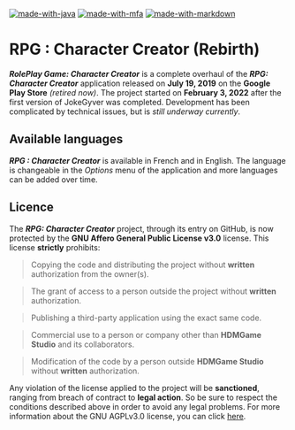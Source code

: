 [![made-with-java](https://img.shields.io/badge/Made%20with-Java-009dcf.svg)](https://www.java.com/)
[![made-with-mfa](https://img.shields.io/badge/Made%20with-Clickteam%20Fusion-009dcf.svg)](https://www.clickteam.com/fr/clickteam-fusion-2-5)
[![made-with-markdown](https://img.shields.io/badge/Made%20with-Markdown-009dcf.svg)](https://daringfireball.net/projects/markdown/)

# RPG : Character Creator (Rebirth)
***RolePlay Game: Character Creator*** is a complete overhaul of the ***RPG: Character Creator*** application released on **July 19, 2019** on the **Google Play Store** *(retired now)*. The project started on **February 3, 2022** after the first version of JokeGyver was completed. Development has been complicated by technical issues, but is *still underway currently*.

## Available languages
***RPG : Character Creator*** is available in French and in English. The language is changeable in the *Options* menu of the application and more languages can be added over time.

## Licence
The ***RPG: Character Creator*** project, through its entry on GitHub, is now protected by the **GNU Affero General Public License v3.0** license. This license **strictly** prohibits:
> Copying the code and distributing the project without **written** authorization from the owner(s).

> The grant of access to a person outside the project without **written** authorization.

> Publishing a third-party application using the exact same code.

> Commercial use to a person or company other than **HDMGame Studio** and its collaborators.

> Modification of the code by a person outside **HDMGame Studio** without **written** authorization.

Any violation of the license applied to the project will be **sanctioned**, ranging from breach of contract to **legal action**. So be sure to respect the conditions described above in order to avoid any legal problems. For more information about the GNU AGPLv3.0 license, you can click [here](https://www.gnu.org/licenses/).
